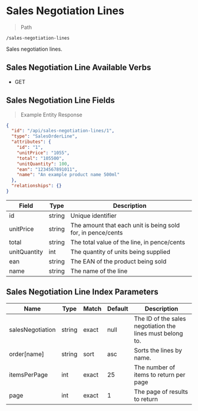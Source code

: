 # Sales Negotiation Lines

> Path

```
/sales-negotiation-lines
```

Sales negotiation lines.

## Sales Negotiation Line Available Verbs

* GET

## Sales Negotiation Line Fields

> Example Entity Response

```json
{
  "id": "/api/sales-negotiation-lines/1",
  "type": "SalesOrderLine",
  "attributes": {
    "id": "1",
    "unitPrice": "1055",
    "total": "105500",
    "unitQuantity": 100,
    "ean": "1234567891011",
    "name": "An example product name 500ml"
  },
  "relationships": {}
}
```

Field | Type | Description
----- | ---  | -----------
id | string | Unique identifier
unitPrice | string | The amount that each unit is being sold for, in pence/cents
total | string | The total value of the line, in pence/cents
unitQuantity | int | The quantity of units being supplied
ean | string | The EAN of the product being sold
name | string | The name of the line

## Sales Negotiation Line Index Parameters

Name | Type | Match | Default | Description
---- | ---- | ----- | ------- | -----------
salesNegotiation | string | exact | null | The ID of the sales negotiation the lines must belong to.
order\[name] | string | sort | asc | Sorts the lines by name.
itemsPerPage | int | exact | 25 | The number of items to return per page
page | int | exact | 1 | The page of results to return 
